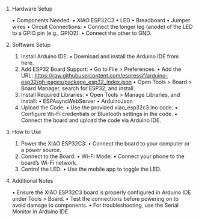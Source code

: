 1. Hardware Setup

	•	Components Needed:
	•	XIAO ESP32C3
	•	LED
	•	Breadboard
	•	Jumper wires
	•	Circuit Connections:
	•	Connect the longer leg (anode) of the LED to a GPIO pin (e.g., GPIO2).
	•	Connect the other to GND.

2. Software Setup

	1.	Install Arduino IDE:
	•	Download and install the Arduino IDE from here.
	2.	Add ESP32 Board Support:
	•	Go to File > Preferences.
	•	Add the URL:
https://raw.githubusercontent.com/espressif/arduino-esp32/gh-pages/package_esp32_index.json
	•	Open Tools > Board > Board Manager, search for ESP32, and install.
	3.	Install Required Libraries:
	•	Open Tools > Manage Libraries, and install:
	•	ESPAsyncWebServer
	•	ArduinoJson
	4.	Upload the Code:
	•	Use the provided xiao_esp32c3.ino code.
	•	Configure Wi-Fi credentials or Bluetooth settings in the code.
	•	Connect the board and upload the code via Arduino IDE.

3. How to Use

	1.	Power the XIAO ESP32C3:
	•	Connect the board to your computer or a power source.
	2.	Connect to the Board:
	•	Wi-Fi Mode:
	•	Connect your phone to the board’s Wi-Fi network.
	3.	Control the LED:
	•	Use the mobile app to toggle the LED.

4. Additional Notes

	•	Ensure the XIAO ESP32C3 board is properly configured in Arduino IDE under Tools > Board.
	•	Test the connections before powering on to avoid damage to components.
	•	For troubleshooting, use the Serial Monitor in Arduino IDE.
